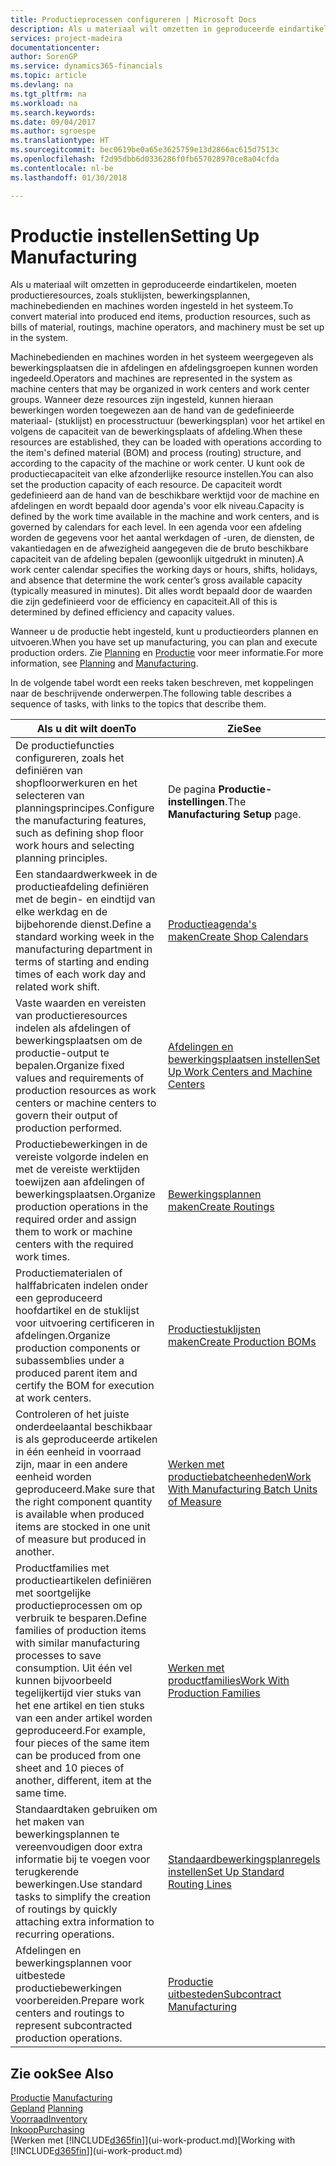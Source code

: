 ```yaml
---
title: Productieprocessen configureren | Microsoft Docs
description: Als u materiaal wilt omzetten in geproduceerde eindartikelen, moeten productieresources, zoals stuklijsten, bewerkingsplannen, machinebedienden en machines worden ingesteld in het systeem.
services: project-madeira
documentationcenter: 
author: SorenGP
ms.service: dynamics365-financials
ms.topic: article
ms.devlang: na
ms.tgt_pltfrm: na
ms.workload: na
ms.search.keywords: 
ms.date: 09/04/2017
ms.author: sgroespe
ms.translationtype: HT
ms.sourcegitcommit: bec0619be0a65e3625759e13d2866ac615d7513c
ms.openlocfilehash: f2d95dbb6d0336286f0fb657028970ce8a04cfda
ms.contentlocale: nl-be
ms.lasthandoff: 01/30/2018

---
```

# <a name="setting-up-manufacturing"></a><span data-ttu-id="7d17c-103">Productie instellen</span><span class="sxs-lookup"><span data-stu-id="7d17c-103">Setting Up Manufacturing</span></span>
<span data-ttu-id="7d17c-104">Als u materiaal wilt omzetten in geproduceerde eindartikelen, moeten productieresources, zoals stuklijsten, bewerkingsplannen, machinebedienden en machines worden ingesteld in het systeem.</span><span class="sxs-lookup"><span data-stu-id="7d17c-104">To convert material into produced end items, production resources, such as bills of material, routings, machine operators, and machinery must be set up in the system.</span></span>

<span data-ttu-id="7d17c-105">Machinebedienden en machines worden in het systeem weergegeven als bewerkingsplaatsen die in afdelingen en afdelingsgroepen kunnen worden ingedeeld.</span><span class="sxs-lookup"><span data-stu-id="7d17c-105">Operators and machines are represented in the system as machine centers that may be organized in work centers and work center groups.</span></span> <span data-ttu-id="7d17c-106">Wanneer deze resources zijn ingesteld, kunnen hieraan bewerkingen worden toegewezen aan de hand van de gedefinieerde materiaal- (stuklijst) en processtructuur (bewerkingsplan) voor het artikel en volgens de capaciteit van de bewerkingsplaats of afdeling.</span><span class="sxs-lookup"><span data-stu-id="7d17c-106">When these resources are established, they can be loaded with operations according to the item's defined material (BOM) and process (routing) structure, and according to the capacity of the machine or work center.</span></span> <span data-ttu-id="7d17c-107">U kunt ook de productiecapaciteit van elke afzonderlijke resource instellen.</span><span class="sxs-lookup"><span data-stu-id="7d17c-107">You can also set the production capacity of each resource.</span></span> <span data-ttu-id="7d17c-108">De capaciteit wordt gedefinieerd aan de hand van de beschikbare werktijd voor de machine en afdelingen en wordt bepaald door agenda's voor elk niveau.</span><span class="sxs-lookup"><span data-stu-id="7d17c-108">Capacity is defined by the work time available in the machine and work centers, and is governed by calendars for each level.</span></span> <span data-ttu-id="7d17c-109">In een agenda voor een afdeling worden de gegevens voor het aantal werkdagen of -uren, de diensten, de vakantiedagen en de afwezigheid aangegeven die de bruto beschikbare capaciteit van de afdeling bepalen (gewoonlijk uitgedrukt in minuten).</span><span class="sxs-lookup"><span data-stu-id="7d17c-109">A work center calendar specifies the working days or hours, shifts, holidays, and absence that determine the work center’s gross available capacity (typically measured in minutes).</span></span> <span data-ttu-id="7d17c-110">Dit alles wordt bepaald door de waarden die zijn gedefinieerd voor de efficiency en capaciteit.</span><span class="sxs-lookup"><span data-stu-id="7d17c-110">All of this is determined by defined efficiency and capacity values.</span></span>  

<span data-ttu-id="7d17c-111">Wanneer u de productie hebt ingesteld, kunt u productieorders plannen en uitvoeren.</span><span class="sxs-lookup"><span data-stu-id="7d17c-111">When you have set up manufacturing, you can plan and execute production orders.</span></span> <span data-ttu-id="7d17c-112">Zie [Planning](production-planning.md) en [Productie](production-manage-manufacturing.md) voor meer informatie.</span><span class="sxs-lookup"><span data-stu-id="7d17c-112">For more information, see [Planning](production-planning.md) and [Manufacturing](production-manage-manufacturing.md).</span></span>  

 <span data-ttu-id="7d17c-113">In de volgende tabel wordt een reeks taken beschreven, met koppelingen naar de beschrijvende onderwerpen.</span><span class="sxs-lookup"><span data-stu-id="7d17c-113">The following table describes a sequence of tasks, with links to the topics that describe them.</span></span>   

|<span data-ttu-id="7d17c-114">**Als u dit wilt doen**</span><span class="sxs-lookup"><span data-stu-id="7d17c-114">**To**</span></span>|<span data-ttu-id="7d17c-115">**Zie**</span><span class="sxs-lookup"><span data-stu-id="7d17c-115">**See**</span></span>|  
|------------|-------------|  
|<span data-ttu-id="7d17c-116">De productiefuncties configureren, zoals het definiëren van shopfloorwerkuren en het selecteren van planningsprincipes.</span><span class="sxs-lookup"><span data-stu-id="7d17c-116">Configure the manufacturing features, such as defining shop floor work hours and selecting planning principles.</span></span>|<span data-ttu-id="7d17c-117">De pagina **Productie-instellingen**.</span><span class="sxs-lookup"><span data-stu-id="7d17c-117">The **Manufacturing Setup** page.</span></span>|  
|<span data-ttu-id="7d17c-118">Een standaardwerkweek in de productieafdeling definiëren met de begin- en eindtijd van elke werkdag en de bijbehorende dienst.</span><span class="sxs-lookup"><span data-stu-id="7d17c-118">Define a standard working week in the manufacturing department in terms of starting and ending times of each work day and related work shift.</span></span>|[<span data-ttu-id="7d17c-119">Productieagenda's maken</span><span class="sxs-lookup"><span data-stu-id="7d17c-119">Create Shop Calendars</span></span>](production-how-to-create-work-center-calendars.md)|  
|<span data-ttu-id="7d17c-120">Vaste waarden en vereisten van productieresources indelen als afdelingen of bewerkingsplaatsen om de productie-output te bepalen.</span><span class="sxs-lookup"><span data-stu-id="7d17c-120">Organize fixed values and requirements of production resources as work centers or machine centers to govern their output of production performed.</span></span>|[<span data-ttu-id="7d17c-121">Afdelingen en bewerkingsplaatsen instellen</span><span class="sxs-lookup"><span data-stu-id="7d17c-121">Set Up Work Centers and Machine Centers</span></span>](production-how-to-set-up-work-and-machine-centers.md)|
|<span data-ttu-id="7d17c-122">Productiebewerkingen in de vereiste volgorde indelen en met de vereiste werktijden toewijzen aan afdelingen of bewerkingsplaatsen.</span><span class="sxs-lookup"><span data-stu-id="7d17c-122">Organize production operations in the required order and assign them to work or machine centers with the required work times.</span></span>|[<span data-ttu-id="7d17c-123">Bewerkingsplannen maken</span><span class="sxs-lookup"><span data-stu-id="7d17c-123">Create Routings</span></span>](production-how-to-create-routings.md)|
|<span data-ttu-id="7d17c-124">Productiematerialen of halffabricaten indelen onder een geproduceerd hoofdartikel en de stuklijst voor uitvoering certificeren in afdelingen.</span><span class="sxs-lookup"><span data-stu-id="7d17c-124">Organize production components or subassemblies under a produced parent item and certify the BOM for execution at work centers.</span></span>|[<span data-ttu-id="7d17c-125">Productiestuklijsten maken</span><span class="sxs-lookup"><span data-stu-id="7d17c-125">Create Production BOMs</span></span>](production-how-to-create-production-boms.md)|
|<span data-ttu-id="7d17c-126">Controleren of het juiste onderdeelaantal beschikbaar is als geproduceerde artikelen in één eenheid in voorraad zijn, maar in een andere eenheid worden geproduceerd.</span><span class="sxs-lookup"><span data-stu-id="7d17c-126">Make sure that the right component quantity is available when produced items are stocked in one unit of measure but produced in another.</span></span>|[<span data-ttu-id="7d17c-127">Werken met productiebatcheenheden</span><span class="sxs-lookup"><span data-stu-id="7d17c-127">Work With Manufacturing Batch Units of Measure</span></span>](production-how-to-use-the-manufacturing-batch-unit-of-measure.md)|  
|<span data-ttu-id="7d17c-128">Productfamilies met productieartikelen definiëren met soortgelijke productieprocessen om op verbruik te besparen.</span><span class="sxs-lookup"><span data-stu-id="7d17c-128">Define families of production items with similar manufacturing processes to save consumption.</span></span> <span data-ttu-id="7d17c-129">Uit één vel kunnen bijvoorbeeld tegelijkertijd vier stuks van het ene artikel en tien stuks van een ander artikel worden geproduceerd.</span><span class="sxs-lookup"><span data-stu-id="7d17c-129">For example, four pieces of the same item can be produced from one sheet and 10 pieces of another, different, item at the same time.</span></span>|[<span data-ttu-id="7d17c-130">Werken met productfamilies</span><span class="sxs-lookup"><span data-stu-id="7d17c-130">Work With Production Families</span></span>](production-how-work-family.md)|
|<span data-ttu-id="7d17c-131">Standaardtaken gebruiken om het maken van bewerkingsplannen te vereenvoudigen door extra informatie bij te voegen voor terugkerende bewerkingen.</span><span class="sxs-lookup"><span data-stu-id="7d17c-131">Use standard tasks to simplify the creation of routings by quickly attaching extra information to recurring operations.</span></span>|[<span data-ttu-id="7d17c-132">Standaardbewerkingsplanregels instellen</span><span class="sxs-lookup"><span data-stu-id="7d17c-132">Set Up Standard Routing Lines</span></span>](production-how-set-up-standard-routing-lines.md)|  
|<span data-ttu-id="7d17c-133">Afdelingen en bewerkingsplannen voor uitbestede productiebewerkingen voorbereiden.</span><span class="sxs-lookup"><span data-stu-id="7d17c-133">Prepare work centers and routings to represent subcontracted production operations.</span></span>|[<span data-ttu-id="7d17c-134">Productie uitbesteden</span><span class="sxs-lookup"><span data-stu-id="7d17c-134">Subcontract Manufacturing</span></span>](production-how-to-subcontract-manufacturing.md)|  

## <a name="see-also"></a><span data-ttu-id="7d17c-135">Zie ook</span><span class="sxs-lookup"><span data-stu-id="7d17c-135">See Also</span></span>
<span data-ttu-id="7d17c-136">[Productie](production-manage-manufacturing.md)  </span><span class="sxs-lookup"><span data-stu-id="7d17c-136">[Manufacturing](production-manage-manufacturing.md)  </span></span>  
<span data-ttu-id="7d17c-137">[Gepland](production-planning.md) </span><span class="sxs-lookup"><span data-stu-id="7d17c-137">[Planning](production-planning.md) </span></span>  
[<span data-ttu-id="7d17c-138">Voorraad</span><span class="sxs-lookup"><span data-stu-id="7d17c-138">Inventory</span></span>](inventory-manage-inventory.md)  
[<span data-ttu-id="7d17c-139">Inkoop</span><span class="sxs-lookup"><span data-stu-id="7d17c-139">Purchasing</span></span>](purchasing-manage-purchasing.md)  
<span data-ttu-id="7d17c-140">[Werken met [!INCLUDE[d365fin](includes/d365fin_md.md)]](ui-work-product.md)</span><span class="sxs-lookup"><span data-stu-id="7d17c-140">[Working with [!INCLUDE[d365fin](includes/d365fin_md.md)]](ui-work-product.md)</span></span>

